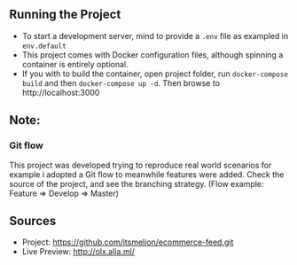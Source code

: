 ## Running the Project
- To start a development server, mind to provide a `.env` file as exampled in `env.default`
- This project comes with Docker configuration files, although spinning a container is entirely optional.
- If you with to build the container, open project folder, run `docker-compose build` and then `docker-compose up -d`. Then browse to http://localhost:3000

## Note:
### Git flow
This project was developed trying to reproduce real world scenarios
for example i adopted a Git flow to meanwhile features were added.
Check the source of the project, and see the branching strategy.
(Flow example: Feature => Develop => Master)

## Sources
- Project: https://github.com/itsmelion/ecommerce-feed.git
- Live Preview: http://olx.alia.ml/
